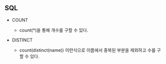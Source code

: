 ## SQL
  - COUNT
    - count(*)을 통해 개수를 구할 수 있다.

  - DISTINCT
    - count(distinct(name)) 이런식으로 이름에서 중복된 부분을 제외하고 수를 구할 수 있다.